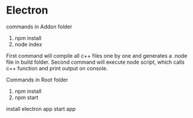 # Electron


commands in Addon folder

1. npm install
2. node index

First command will compile all c++ files one by one and generates a .node file in build folder.
Second command will execute node script, which calls c++ function and print output on console.


Commands in Root folder

1. npm install
2. npm start

install electron app
start app
